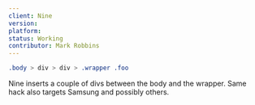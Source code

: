 ```yaml
---
client: Nine
version:
platform:
status: Working
contributor: Mark Robbins
---
```


```css
.body > div > div > .wrapper .foo
```

Nine inserts a couple of divs between the body and the wrapper. Same hack also targets Samsung and possibly others.
